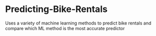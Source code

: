 # Predicting-Bike-Rentals
Uses a variety of machine learning methods to predict bike rentals and compare which ML method is the most accurate predictor
